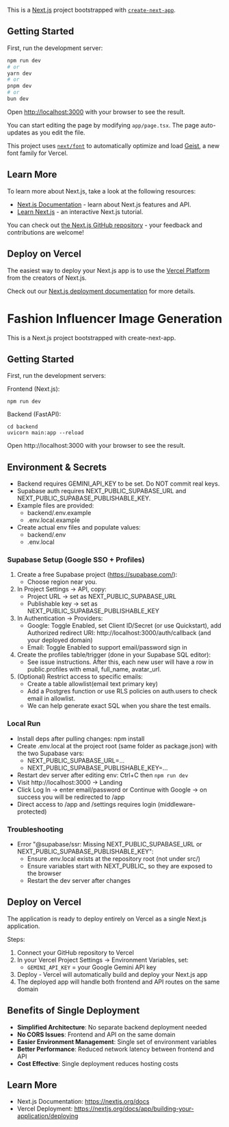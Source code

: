 This is a [Next.js](https://nextjs.org) project bootstrapped with [`create-next-app`](https://nextjs.org/docs/app/api-reference/cli/create-next-app).

## Getting Started

First, run the development server:

```bash
npm run dev
# or
yarn dev
# or
pnpm dev
# or
bun dev
```

Open [http://localhost:3000](http://localhost:3000) with your browser to see the result.

You can start editing the page by modifying `app/page.tsx`. The page auto-updates as you edit the file.

This project uses [`next/font`](https://nextjs.org/docs/app/building-your-application/optimizing/fonts) to automatically optimize and load [Geist](https://vercel.com/font), a new font family for Vercel.

## Learn More

To learn more about Next.js, take a look at the following resources:

- [Next.js Documentation](https://nextjs.org/docs) - learn about Next.js features and API.
- [Learn Next.js](https://nextjs.org/learn) - an interactive Next.js tutorial.

You can check out [the Next.js GitHub repository](https://github.com/vercel/next.js) - your feedback and contributions are welcome!

## Deploy on Vercel

The easiest way to deploy your Next.js app is to use the [Vercel Platform](https://vercel.com/new?utm_medium=default-template&filter=next.js&utm_source=create-next-app&utm_campaign=create-next-app-readme) from the creators of Next.js.

Check out our [Next.js deployment documentation](https://nextjs.org/docs/app/building-your-application/deploying) for more details.

# Fashion Influencer Image Generation

This is a Next.js project bootstrapped with create-next-app.

## Getting Started

First, run the development servers:

Frontend (Next.js):

```
npm run dev
```

Backend (FastAPI):

```
cd backend
uvicorn main:app --reload
```

Open http://localhost:3000 with your browser to see the result.

## Environment & Secrets

- Backend requires GEMINI_API_KEY to be set. Do NOT commit real keys.
- Supabase auth requires NEXT_PUBLIC_SUPABASE_URL and NEXT_PUBLIC_SUPABASE_PUBLISHABLE_KEY.
- Example files are provided:
  - backend/.env.example
  - .env.local.example
- Create actual env files and populate values:
  - backend/.env
  - .env.local

### Supabase Setup (Google SSO + Profiles)
1. Create a free Supabase project (https://supabase.com/):
   - Choose region near you.
2. In Project Settings → API, copy:
   - Project URL → set as NEXT_PUBLIC_SUPABASE_URL
   - Publishable key → set as NEXT_PUBLIC_SUPABASE_PUBLISHABLE_KEY
3. In Authentication → Providers:
   - Google: Toggle Enabled, set Client ID/Secret (or use Quickstart), add Authorized redirect URI: http://localhost:3000/auth/callback (and your deployed domain)
   - Email: Toggle Enabled to support email/password sign in
4. Create the profiles table/trigger (done in your Supabase SQL editor):
   - See issue instructions. After this, each new user will have a row in public.profiles with email, full_name, avatar_url.
5. (Optional) Restrict access to specific emails:
   - Create a table allowlist(email text primary key)
   - Add a Postgres function or use RLS policies on auth.users to check email in allowlist.
   - We can help generate exact SQL when you share the test emails.

### Local Run
- Install deps after pulling changes: npm install
- Create .env.local at the project root (same folder as package.json) with the two Supabase vars:
  - NEXT_PUBLIC_SUPABASE_URL=...
  - NEXT_PUBLIC_SUPABASE_PUBLISHABLE_KEY=...
- Restart dev server after editing env: Ctrl+C then `npm run dev`
- Visit http://localhost:3000 → Landing
- Click Log In → enter email/password or Continue with Google → on success you will be redirected to /app
- Direct access to /app and /settings requires login (middleware-protected)

### Troubleshooting
- Error "@supabase/ssr: Missing NEXT_PUBLIC_SUPABASE_URL or NEXT_PUBLIC_SUPABASE_PUBLISHABLE_KEY": 
  - Ensure .env.local exists at the repository root (not under src/)
  - Ensure variables start with NEXT_PUBLIC_ so they are exposed to the browser
  - Restart the dev server after changes

## Deploy on Vercel

The application is ready to deploy entirely on Vercel as a single Next.js application.

Steps:
1. Connect your GitHub repository to Vercel
2. In your Vercel Project Settings → Environment Variables, set:
   - `GEMINI_API_KEY` = your Google Gemini API key
3. Deploy - Vercel will automatically build and deploy your Next.js app
4. The deployed app will handle both frontend and API routes on the same domain

## Benefits of Single Deployment

- **Simplified Architecture**: No separate backend deployment needed
- **No CORS Issues**: Frontend and API on the same domain
- **Easier Environment Management**: Single set of environment variables
- **Better Performance**: Reduced network latency between frontend and API
- **Cost Effective**: Single deployment reduces hosting costs

## Learn More

- Next.js Documentation: https://nextjs.org/docs
- Vercel Deployment: https://nextjs.org/docs/app/building-your-application/deploying